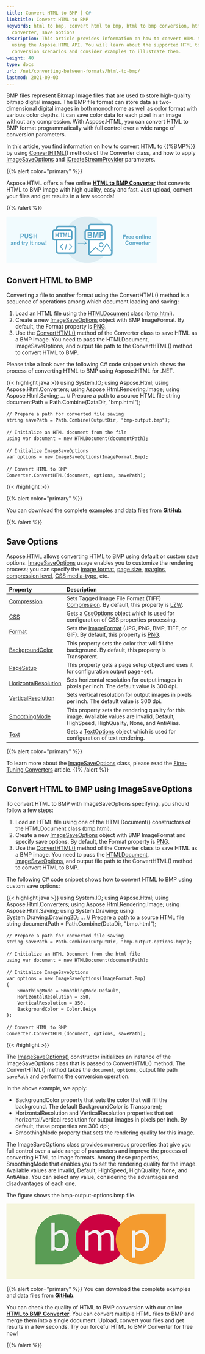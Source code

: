 ```yaml
---
title: Convert HTML to BMP | C#
linktitle: Convert HTML to BMP
keywords: html to bmp, convert html to bmp, html to bmp conversion, html to bmp
  converter, save options
description: This article provides information on how to convert HTML to BMP
  using the Aspose.HTML API. You will learn about the supported HTML to BMP
  conversion scenarios and consider examples to illustrate them.
weight: 40
type: docs
url: /net/converting-between-formats/html-to-bmp/
lastmod: 2021-09-03
---
```

<link href="./../../style.css" rel="stylesheet" type="text/css" />

BMP files represent Bitmap Image files that are used to store high-quality bitmap digital images. The BMP file format can store data as two-dimensional digital images in both monochrome as well as color format with various color depths. It can save color data for each pixel in an image without any compression. With Aspose.HTML, you can convert HTML to BMP format programmatically with full control over a wide range of conversion parameters. 

In this article, you find information on how to convert  HTML to {{%BMP%}} by using [ConvertHTML(](https://apireference.aspose.com/html/net/aspose.html.converters/converter/methods/index)) methods of the Converter class, and how to apply [ImageSaveOptions](https://apireference.aspose.com/html/net/aspose.html.saving/imagesaveoptions) and [ICreateStreamProvider](https://apireference.aspose.com/html/net/aspose.html.io/icreatestreamprovider) parameters.

{{% alert color="primary" %}} 

Aspose.HTML offers a free online <a href="https://products.aspose.app/html/en/conversion/html-to-bmp" target="_blank">**HTML to BMP Converter**</a> that converts HTML to BMP image with high quality, easy and fast. Just upload, convert your files and get results in a few seconds!

{{% /alert %}} 

<a href="https://products.aspose.app/html/en/conversion/html-to-bmp" target="_blank">![Text "Banner HTML to BMP Converter"](html-to-bmp.png#center)</a>

## **Convert HTML to BMP**
Converting a file to another format using the ConvertHTML() method is a sequence of operations among which document loading and saving:

1. Load an HTML file using the [HTMLDocument](https://apireference.aspose.com/html/net/aspose.html/htmldocument) class ([bmp.html](/html/net/converting-between-formats/html-to-bmp/bmp.html)).
1. Create a new [ImageSaveOptions](https://apireference.aspose.com/html/net/aspose.html.saving/imagesaveoptions) object with BMP ImageFormat. By default, the Format property is [PNG](https://apireference.aspose.com/html/net/aspose.html.rendering.image/imageformat).
1. Use the [ConvertHTML()](https://apireference.aspose.com/html/net/aspose.html.converters.converter/converthtml/methods/3) method of the Converter class to save HTML as a BMP image. You need to pass the HTMLDocument, ImageSaveOptions, and output file path to the ConvertHTML() method to convert HTML to BMP.

Please take a look over the following C# code snippet which shows the process of converting HTML to BMP using Aspose.HTML for .NET.

{{< highlight java >}}
using System.IO;
using Aspose.Html;
using Aspose.Html.Converters;
using Aspose.Html.Rendering.Image;
using Aspose.Html.Saving;
...
    // Prepare a path to a source HTML file
    string documentPath = Path.Combine(DataDir, "bmp.html");

    // Prepare a path for converted file saving 
    string savePath = Path.Combine(OutputDir, "bmp-output.bmp");
    
    // Initialize an HTML document from the file
    using var document = new HTMLDocument(documentPath);
    
    // Initialize ImageSaveOptions 
    var options = new ImageSaveOptions(ImageFormat.Bmp);
    
    // Convert HTML to BMP
    Converter.ConvertHTML(document, options, savePath);
{{< /highlight >}}

{{% alert color="primary" %}} 

You can download the complete examples and data files from [**GitHub**](https://github.com/aspose-html/Aspose.HTML-Documentation/tree/main/content/tests-net).

{{% /alert %}}

## **Save Options**
Aspose.HTML allows converting HTML to BMP using default or custom save options. [ImageSaveOptions](https://apireference.aspose.com/html/net/aspose.html.saving/imagesaveoptions) usage enables you to customize the rendering process; you can specify the [image format](https://apireference.aspose.com/html/net/aspose.html.rendering.image/imageformat), [page size](https://apireference.aspose.com/html/net/aspose.html.rendering/renderingoptions/properties/pagesetup), [margins](https://apireference.aspose.com/html/net/aspose.html.drawing/page/properties/margin), [compression level](https://apireference.aspose.com/html/net/aspose.html.rendering.image/compression), [CSS media-type](https://apireference.aspose.com/html/net/aspose.html.rendering/mediatype), etc. 

| Property                                                     | Description                                                  |
| :----------------------------------------------------------- | :----------------------------------------------------------- |
| [Compression](https://apireference.aspose.com/html/net/aspose.html.rendering.image/compression) | Sets Tagged Image File Format (TIFF) [Compression](https://apireference.aspose.com/html/net/aspose.html.rendering.image/compression). By default, this property is [LZW](https://apireference.aspose.com/html/net/aspose.html.rendering.image/compression). |
| [CSS](https://apireference.aspose.com/html/net/aspose.html.rendering/mediatype) | Gets a [CssOptions](https://apireference.aspose.com/html/net/aspose.html.rendering/cssoptions) object which is used for configuration of CSS properties processing. |
| [Format](https://apireference.aspose.com/html/net/aspose.html.rendering.image/imageformat) | Sets the [ImageFormat](https://apireference.aspose.com/html/net/aspose.html.rendering.image/imageformat) (JPG, PNG, BMP, TIFF, or GIF). By default, this property is [PNG](https://apireference.aspose.com/html/net/aspose.html.rendering.image/imageformat). |
| [BackgroundColor](https://apireference.aspose.com/html/net/aspose.html.rendering/renderingoptions/properties/backgroundcolor) | This property sets the color that will fill the background. By default, this property is Transparent. |
| [PageSetup](https://apireference.aspose.com/html/net/aspose.html.rendering/renderingoptions/properties/pagesetup) | This property gets a page setup object and uses it for configuration output page-set. |
| [HorizontalResolution](https://apireference.aspose.com/html/net/aspose.html.rendering.image/imagerenderingoptions/properties/horizontalresolution) | Sets horizontal resolution for output images in pixels per inch. The default value is 300 dpi. |
| [VerticalResolution](https://apireference.aspose.com/html/net/aspose.html.rendering.image/imagerenderingoptions/properties/verticalresolution) | Sets vertical resolution for output images in pixels per inch. The default value is 300 dpi. |
| [SmoothingMode](https://apireference.aspose.com/html/net/aspose.html.rendering.image/imagerenderingoptions/properties/smoothingmode) | This property sets the rendering quality for this image.  Available values are Invalid, Default, HighSpeed, HighQuality, None, and AntiAlias. |
| [Text](https://apireference.aspose.com/html/net/aspose.html.rendering.image/imagerenderingoptions/properties/text) | Gets a [TextOptions](https://apireference.aspose.com/html/net/aspose.html.rendering.image/textoptions) object which is used for configuration of text rendering. |

{{% alert color="primary" %}} 

To learn more about the [ImageSaveOptions](https://apireference.aspose.com/html/net/aspose.html.saving/imagesaveoptions) class, please read the [Fine-Tuning Converters](/html/net/converting-between-formats/fine-tuning-converters/) article.
{{% /alert %}}

## **Convert HTML to BMP using ImageSaveOptions**

To convert HTML to BMP with ImageSaveOptions specifying, you should follow a few steps: 

1. Load an HTML file using one of the HTMLDocument() constructors of the HTMLDocument class ([bmp.html](/html/net/converting-between-formats/html-to-bmp/bmp.html)). 
1. Create a new [ImageSaveOptions](https://apireference.aspose.com/html/net/aspose.html.saving/imagesaveoptions) object with BMP ImageFormat and specify save options. By default, the Format property is [PNG](https://apireference.aspose.com/html/net/aspose.html.rendering.image/imageformat).
1. Use the [ConvertHTML()](https://apireference.aspose.com/html/net/aspose.html.converters.converter/converthtml/methods/3) method of the  Converter class to save HTML as a BMP image. You need to pass the [HTMLDocument](https://apireference.aspose.com/html/net/aspose.html/htmldocument), [ImageSaveOptions](https://apireference.aspose.com/html/net/aspose.html.saving/imagesaveoptions), and output file path to the ConvertHTML() method to convert HTML to BMP.

The following C# code snippet shows how to convert HTML to BMP using custom save options:

{{< highlight java >}}
using System.IO;
using Aspose.Html;
using Aspose.Html.Converters;
using Aspose.Html.Rendering.Image;
using Aspose.Html.Saving;
using System.Drawing;
using System.Drawing.Drawing2D;
...
    // Prepare a path to a source HTML file
    string documentPath = Path.Combine(DataDir, "bmp.html");

    // Prepare a path for converted file saving
    string savePath = Path.Combine(OutputDir, "bmp-output-options.bmp");
    
    // Initialize an HTML Document from the html file
    using var document = new HTMLDocument(documentPath);
    
    // Initialize ImageSaveOptions 
    var options = new ImageSaveOptions(ImageFormat.Bmp)
    {
        SmoothingMode = SmoothingMode.Default,
        HorizontalResolution = 350,
        VerticalResolution = 350,
        BackgroundColor = Color.Beige
    };
    
    // Convert HTML to BMP
    Converter.ConvertHTML(document, options, savePath);    
{{< /highlight >}}

The [ImageSaveOptions()](https://apireference.aspose.com/html/net/aspose.html.saving/imagesaveoptions/constructors/main) constructor initializes an instance of the ImageSaveOptions class that is passed to ConvertHTML() method. The ConvertHTML() method takes the `document`, `options`,  output file path `savePath` and performs the conversion operation.

In the above example, we apply:
 - BackgroundColor property that sets the color that will fill the background. The default BackgroundColor is Transparent;
 - HorizontalResolution and VerticalResolution properties that set horizontal/vertical resolution for output images in pixels per inch. By default, these properties are 300 dpi;
 - SmoothingMode property that sets the rendering quality for this image. 

The ImageSaveOptions class provides numerous properties that give you full control over a wide range of parameters and improve the process of converting HTML to Image formats. Among these properties, SmoothingMode that enables you to set the rendering quality for the image.  Available values are Invalid, Default, HighSpeed, HighQuality, None, and AntiAlias. You can select any value, considering the advantages and disadvantages of each one.

The figure shows the bmp-output-options.bmp file.

![Text "BMP image"](bmp-output-options.png#center)

{{% alert color="primary" %}} 
You can download the complete examples and data files from [**GitHub**](https://github.com/aspose-html/Aspose.HTML-Documentation/tree/main/content/tests-net).

You can check the quality of HTML to BMP conversion with our online [**HTML to BMP Converter**](https://products.aspose.app/html/en/conversion/html-to-bmp). You can convert multiple HTML files to BMP and merge them into a single document. Upload, convert your files and get results in a few seconds. Try our forceful HTML to BMP Converter for free now!

{{% /alert %}}







